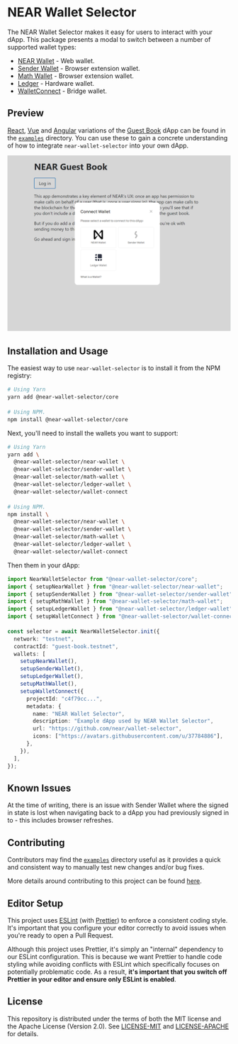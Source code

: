 # NEAR Wallet Selector

The NEAR Wallet Selector makes it easy for users to interact with your dApp. This package presents a modal to switch between a number of supported wallet types:

- [NEAR Wallet](https://wallet.near.org/) - Web wallet.
- [Sender Wallet](https://chrome.google.com/webstore/detail/sender-wallet/epapihdplajcdnnkdeiahlgigofloibg) - Browser extension wallet.
- [Math Wallet](https://chrome.google.com/webstore/detail/math-wallet/afbcbjpbpfadlkmhmclhkeeodmamcflc) - Browser extension wallet.
- [Ledger](https://www.ledger.com/) - Hardware wallet.
- [WalletConnect](https://walletconnect.com/) - Bridge wallet.

## Preview

[React](https://reactjs.org/), [Vue](https://vuejs.org/) and [Angular](https://angular.io/) variations of the [Guest Book](https://github.com/near-examples/guest-book/) dApp can be found in the [`examples`](/examples) directory. You can use these to gain a concrete understanding of how to integrate `near-wallet-selector` into your own dApp.

![Preview](./images/preview-img.PNG)

## Installation and Usage

The easiest way to use `near-wallet-selector` is to install it from the NPM registry:

```bash
# Using Yarn
yarn add @near-wallet-selector/core

# Using NPM.
npm install @near-wallet-selector/core
```

Next, you'll need to install the wallets you want to support:

```bash
# Using Yarn
yarn add \
  @near-wallet-selector/near-wallet \
  @near-wallet-selector/sender-wallet \
  @near-wallet-selector/math-wallet \
  @near-wallet-selector/ledger-wallet \
  @near-wallet-selector/wallet-connect

# Using NPM.
npm install \
  @near-wallet-selector/near-wallet \
  @near-wallet-selector/sender-wallet \
  @near-wallet-selector/math-wallet \
  @near-wallet-selector/ledger-wallet \
  @near-wallet-selector/wallet-connect
```

Then them in your dApp:

```ts
import NearWalletSelector from "@near-wallet-selector/core";
import { setupNearWallet } from "@near-wallet-selector/near-wallet";
import { setupSenderWallet } from "@near-wallet-selector/sender-wallet";
import { setupMathWallet } from "@near-wallet-selector/math-wallet";
import { setupLedgerWallet } from "@near-wallet-selector/ledger-wallet";
import { setupWalletConnect } from "@near-wallet-selector/wallet-connect";

const selector = await NearWalletSelector.init({
  network: "testnet",
  contractId: "guest-book.testnet",
  wallets: [
    setupNearWallet(),
    setupSenderWallet(),
    setupLedgerWallet(),
    setupMathWallet(),
    setupWalletConnect({
      projectId: "c4f79cc...",
      metadata: {
        name: "NEAR Wallet Selector",
        description: "Example dApp used by NEAR Wallet Selector",
        url: "https://github.com/near/wallet-selector",
        icons: ["https://avatars.githubusercontent.com/u/37784886"],
      },
    }),
  ],
});
```

## Known Issues

At the time of writing, there is an issue with Sender Wallet where the signed in state is lost when navigating back to a dApp you had previously signed in to - this includes browser refreshes.

## Contributing

Contributors may find the [`examples`](./examples) directory useful as it provides a quick and consistent way to manually test new changes and/or bug fixes.

More details around contributing to this project can be found [here](./CONTRIBUTING.md).

## Editor Setup

This project uses [ESLint](https://eslint.org/) (with [Prettier](https://prettier.io/)) to enforce a consistent coding style. It's important that you configure your editor correctly to avoid issues when you're ready to open a Pull Request.

Although this project uses Prettier, it's simply an "internal" dependency to our ESLint configuration. This is because we want Prettier to handle code styling while avoiding conflicts with ESLint which specifically focuses on potentially problematic code. As a result, **it's important that you switch off Prettier in your editor and ensure only ESLint is enabled**.

## License

This repository is distributed under the terms of both the MIT license and the Apache License (Version 2.0). See [LICENSE-MIT](LICENSE-MIT) and [LICENSE-APACHE](LICENSE-APACHE) for details.
